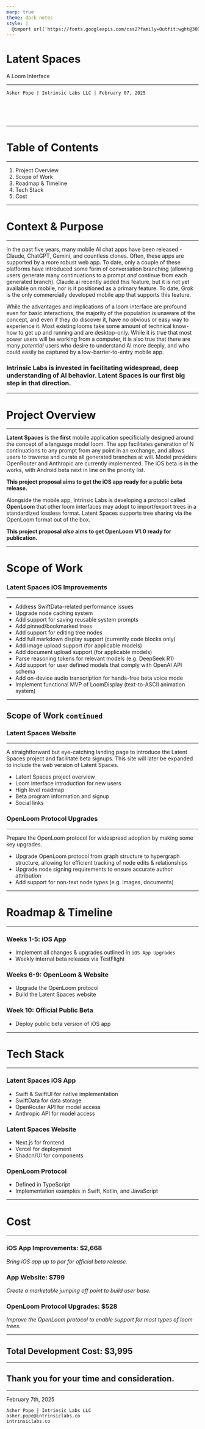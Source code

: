 ```yaml
---
marp: true
theme: dark-notes
style: |
  @import url('https://fonts.googleapis.com/css2?family=Outfit:wght@300;400;500;600&display=swap');
---
```


<!-- _class: title -->
# Latent Spaces
A Loom Interface
<hr>

`Asher Pope | Intrinsic Labs LLC | February 07, 2025`

<br>
<br>
<br>

---

# Table of Contents
<hr>

1. Project Overview
2. Scope of Work
3. Roadmap & Timeline
4. Tech Stack
5. Cost

---

# Context & Purpose
<hr>

In the past five years, many mobile AI chat apps have been released - Claude, ChatGPT, Gemini, and countless clones. Often, these apps are supported by a more robust web app. To date, only a couple of these platforms have introduced some form of conversation branching (allowing users generate many continuations to a prompt *and* continue from each generated branch). Claude.ai recently added this feature, but it is not yet available on mobile, nor is it positioned as a primary feature. To date, Grok is the only commercially developed mobile app that supports this feature.  

While the advantages and implications of a loom interface are profound even for basic interactions, the majority of the population is unaware of the concept, and even if they do discover it, have no obvious or easy way to experience it. Most existing looms take some amount of technical know-how to get up and running and are desktop-only. While it is true that most power users will be working from a computer, it is also true that there are many *potential* users who desire to understand AI more deeply, and who could easily be captured by a low-barrier-to-entry mobile app. 

### Intrinsic Labs is invested in facilitating widespread, deep understanding of AI behavior. Latent Spaces is our first big step in that direction.



---

# Project Overview
<hr>

**Latent Spaces** is the **first** mobile application specificially designed around the concept of a language model loom. The app facilitates generation of N continuations to any prompt from any point in an exchange, and allows users to traverse and curate all generated branches at will. Model providers OpenRouter and Anthropic are currently implemented. The iOS beta is in the works, with Android beta next in line on the priority list.

**This project proposal aims to get the iOS app ready for a public beta release.**

Alongside the mobile app, Intrinsic Labs is developing a protocol called **OpenLoom** that other loom interfaces may adopt to import/export trees in a standardized lossless format. Latent Spaces supports tree sharing via the OpenLoom format out of the box. 

**This project proposal *also* aims to get OpenLoom V1.0 ready for publication.**

---

# Scope of Work

### Latent Spaces iOS Improvements
<hr>

- Address SwiftData-related performance issues
- Upgrade node caching system
- Add support for saving reusable system prompts
- Add pinned/bookmarked trees
- Add support for editing tree nodes
- Add full markdown display support (currently code blocks only)
- Add image upload support (for applicable models)
- Add document upload support (for applicable models)
- Parse reasoning tokens for relevant models (e.g. DeepSeek R1)
- Add support for user defined models that comply with OpenAI API schema
- Add on-device audio transcription for hands-free beta voice mode
- Implement functional MVP of LoomDisplay (text-to-ASCII animation system)

---

## Scope of Work `continued`

### Latent Spaces Website
<hr>

A straightforward but eye-catching landing page to introduce the Latent Spaces project and facilitate beta signups. This site will later be expanded to include the web version of Latent Spaces.

- Latent Spaces project overview
- Loom interface introduction for new users
- High level roadmap
- Beta program information and signup
- Social links


### OpenLoom Protocol Upgrades
<hr>

Prepare the OpenLoom protocol for widespread adoption by making some key upgrades.
- Upgrade OpenLoom protocol from graph structure to hypergraph structure, allowing for efficient tracking of node edits & relationships
- Upgrade node signing requirements to ensure accurate author attribution
- Add support for non-text node types (e.g. images, documents)

---

# Roadmap & Timeline
<hr>

### Weeks 1-5: iOS App
- Implement all changes & upgrades outlined in `iOS App Upgrades`
- Weekly internal beta releases via TestFlight

### Weeks 6-9: OpenLoom & Website
- Upgrade the OpenLoom protocol
- Build the Latent Spaces website

### Week 10: Official Public Beta
- Deploy public beta version of iOS app

---

# Tech Stack
<hr>

### Latent Spaces iOS App
- Swift & SwiftUI for native implementation
- SwiftData for data storage
- OpenRouter API for model access
- Anthropic API for model access

### Latent Spaces Website
- Next.js for frontend
- Vercel for deployment
- Shadcn/UI for components

### OpenLoom Protocol
- Defined in TypeScript
- Implementation examples in Swift, Kotlin, and JavaScript


---

# Cost
<hr>

### iOS App Improvements: $2,668
*Bring iOS app up to par for official beta release.*

### App Website: $799
*Create a marketable jumping off point to build user base.*

### OpenLoom Protocol Upgrades: $528
*Improve the OpenLoom protocol to enable support for most types of loom trees.*

<hr>

## **Total Development Cost: $3,995**

---

## Thank you for your time and consideration.
<hr>

February 7th, 2025

```
Asher Pope | Intrinsic Labs LLC
asher.pope@intrinsiclabs.co
intrinsiclabs.co
```